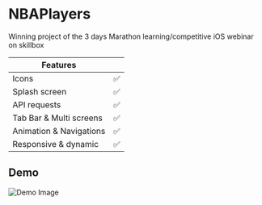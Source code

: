 # NBAPlayers
Winning project of the 3 days Marathon learning/competitive iOS webinar on skillbox

| Features                |        |
| ----------------------- | ----   |
| Icons                   |  ✅    |
| Splash screen           |  ✅    |
| API requests            |  ✅    |
| Tab Bar & Multi screens |  ✅    |
| Animation & Navigations |  ✅    |
| Responsive & dynamic | ✅ |

## Demo

![Demo Image](assets/nbaAppGif.gif)